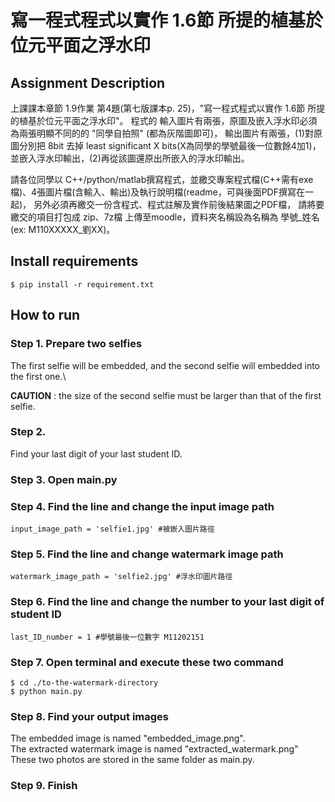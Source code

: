 # 寫一程式程式以實作 1.6節 所提的植基於位元平面之浮水印

## Assignment Description
上課課本章節 1.9作業 第4題(第七版課本p. 25)，"寫一程式程式以實作 1.6節 所提的植基於位元平面之浮水印"。
程式的
輸入圖片有兩張，原圖及嵌入浮水印必須為兩張明顯不同的的 "同學自拍照" (都為灰階圖即可)，
輸出圖片有兩張，(1)對原圖分別把 8bit  去掉 least significant X bits(X為同學的學號最後一位數餘4加1)，並嵌入浮水印輸出，(2)再從該圖還原出所嵌入的浮水印輸出。

請各位同學以 C++/python/matlab撰寫程式，並繳交專案程式檔(C++需有exe檔)、4張圖片檔(含輸入、輸出)及執行說明檔(readme，可與後面PDF撰寫在一起)，
另外必須再繳交一份含程式、程式註解及實作前後結果圖之PDF檔，
請將要繳交的項目打包成 zip、7z檔 上傳至moodle，資料夾名稱設為名稱為 學號_姓名(ex: M110XXXXX_劉XX)。


## Install requirements
    $ pip install -r requirement.txt

## How to run 
### Step 1. Prepare two selfies
The first selfie will be embedded, and the second selfie will embedded into the first one.\

**CAUTION** : the size of the second selfie must be larger than that of the first selfie.
### Step 2.
Find your last digit of your last student ID.
### Step 3. Open main.py
### Step 4. Find the line and change the input image path
    input_image_path = 'selfie1.jpg' #被嵌入圖片路徑
### Step 5. Find the line and change watermark image path
    watermark_image_path = 'selfie2.jpg' #浮水印圖片路徑
### Step 6. Find the line and change the number to your last digit of student ID
    last_ID_number = 1 #學號最後一位數字 M11202151
### Step 7.  Open terminal and execute these two command
    $ cd ./to-the-watermark-directory
    $ python main.py
### Step 8. Find your output images
The embedded image is named "embedded_image.png".\
The extracted watermark image is named "extracted_watermark.png"\
These two photos are stored in the same folder as main.py.
### Step 9. Finish